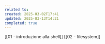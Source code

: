 ```yaml
---
related to: 
created: 2025-03-02T17:41
updated: 2025-03-13T14:21
completed: true
---
```

[[01 - introduzione alla shell]]
[[02 - filesystem]]